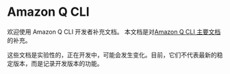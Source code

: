 # Amazon Q CLI

欢迎使用 Amazon Q CLI 开发者补充文档。
本文档是对[Amazon Q CLI 主要文档](https://docs.aws.amazon.com/amazonq/latest/qdeveloper-ug/command-line.html)的补充。

这些文档是实验性的，正在开发中，可能会发生变化。目前，它们不代表最新的稳定版本，而是记录开发版本的功能。
